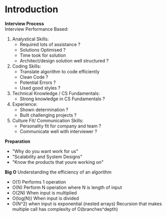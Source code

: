 # Introduction  
**Interview Process**  
Interview Performance Based:  
1. Analystical Skills:
    - Required lots of assistance ?
    - Solutions Optimised ? 
    - Time took for solution
    - Architect/design solution well structured ? 
2. Coding Skills:
    - Translate algorithm to code efficiently
    - Clean Code ? 
    - Potential Errors ?
    - Used good styles ?
3. Technical Knowledge / CS Fundamentals:
    - Strong knowledge in CS Fundamentals ?
4. Experience:
    - Shown determination ?
    - Built challenging projects ?
5. Culture Fit/ Communication Skills:
    - Personality fit for company and team ? 
    - Communicate well with interviewer ?

**Preparation**  
- "Why do you want work for us"
- "Scalability and System Designs"
- "Know the products that youre working on"
 
**Big O**
Understanding the efficiency of an algorithm
- O(1) Performs 1 operation
- O(N) Perform N operation where N is length of input
- O(2N) When input is multiplied
- O(log(N)) When input is divided
- O(N^2) when input is exponential (nested arrays)
Recursion that makes multiple call has complexity of O(branches^depth)